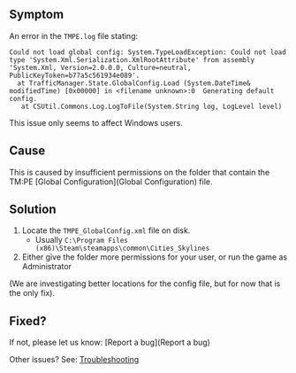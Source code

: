 ## Symptom

An error in the `TMPE.log` file stating:

```
Could not load global config: System.TypeLoadException: Could not load type 'System.Xml.Serialization.XmlRootAttribute' from assembly 'System.Xml, Version=2.0.0.0, Culture=neutral, PublicKeyToken=b77a5c561934e089'.
  at TrafficManager.State.GlobalConfig.Load (System.DateTime& modifiedTime) [0x00000] in <filename unknown>:0  Generating default config.
   at CSUtil.Commons.Log.LogToFile(System.String log, LogLevel level)
```

This issue only seems to affect Windows users.

## Cause

This is caused by insufficient permissions on the folder that contain the TM:PE [Global Configuration](Global Configuration) file.

## Solution

1. Locate the `TMPE_GlobalConfig.xml` file on disk.
   * Usually `C:\Program Files (x86)\Steam\steamapps\common\Cities_Skylines`
2. Either give the folder more permissions for your user, or run the game as Administrator

(We are investigating better locations for the config file, but for now that is the only fix).

## Fixed?

If not, please let us know: [Report a bug](Report a bug)

Other issues? See: [Troubleshooting](Troubleshooting)